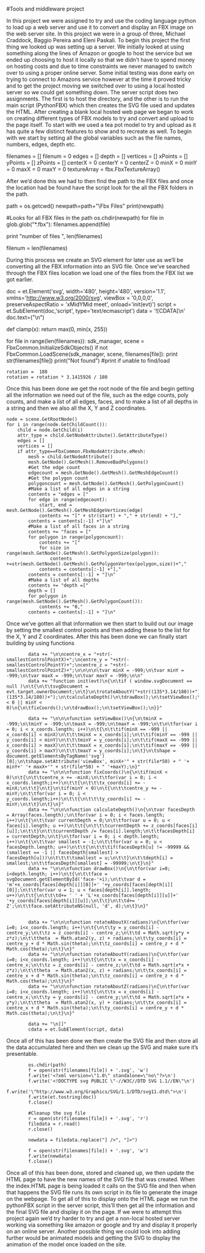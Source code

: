 
#Tools and middleware project

In this project we were assigned to try and use the coding language python to load up a web server and use it to convert and display an FBX image on the web server site. 
In this project we were in a group of three, Michael Craddock, Baggio Pereira and Eleni Paskali. To begin this project the first thing we looked up was setting up a server. We initially looked at using something along the lines of Amazon or google to host the service but we ended up choosing to host it locally so that we didn’t have to spend money on hosting costs and due to time constraints we never managed to switch over to using a proper online server.
Some initial testing was done early on trying to connect to Amazons service however at the time it proved tricky and to get the project moving we switched over to using a local hosted server so we could get something down. The server script does two assignments. The first is to host the directory, and the other is to run the main script (PythonFBX) which then creates the SVG file used and updates the HTML.
After creating a blank local hosted web page we began to work on creating different types of FBX models to try and convert and upload to the page itself. To start with we used a tea pot model to try and upload as it has quite a few distinct features to show and to recreate as well.
To begin with we start by setting all the global variables such as the file names, numbers, edges, depth etc. 
 
filenames = []
filenum = 0
edges = []
depth = []
vertices = []
xPoints = []
yPoints = []
zPoints = []
centerX = 0
centerY = 0 
centerZ = 0
minX = 0 
minY = 0 
maxX = 0
maxY = 0
textureArray = fbx.FbxTextureArray()

 After we’d done this we had to then find the path to the FBX files and once the location had be found have the script look for the all the FBX folders in the path. 

path = os.getcwd()
newpath=path+"\Fbx Files"
print(newpath)

#Looks for all FBX files in the path
os.chdir(newpath)
for file in glob.glob("*.fbx"):
    filenames.append(file)

print "number of files ", len(filenames)

filenum = len(filenames)

During this process we create an SVG element for later use as we’ll be converting all the FBX information into an SVG file.  Once we’ve searched through the FBX files location we load one of the files from the FBX list we got earlier.

doc = et.Element('svg', width='480', height='480', version='1.1', xmlns='http://www.w3.org/2000/svg', viewBox = '0,0,0,0', preserveAspectRatio = 'xMidYMid meet', onload='init(evt)')
script = et.SubElement(doc,'script', type='text/ecmascript')
data = '![CDATA[\n'
doc.text=("\n")

def clamp(x): 
    return max(0, min(x, 255))

for file in range(len(filenames)):
    sdk_manager, scene = FbxCommon.InitializeSdkObjects()
    if not FbxCommon.LoadScene(sdk_manager, scene, filenames[file]): 
        print str(filenames[file])
        print("Not found")      #print if unable to find/load

    rotation =  180
    rotation = rotation * 3.1415926 / 180

Once this has been done we get the root node of the file and begin getting all the information we need out of the file, such as the edge counts, poly counts, and make a list of all edges, faces, and to make a list of all depths in a string and then we also all the X, Y and Z coordinates.

    node = scene.GetRootNode()
    for i in range(node.GetChildCount()):
        child = node.GetChild(i)
        attr_type = child.GetNodeAttribute().GetAttributeType()
        edges = []
        vertices = []
        if attr_type==FbxCommon.FbxNodeAttribute.eMesh:          
            mesh = child.GetNodeAttribute()
            mesh.GetNode().GetMesh().RemoveBadPolygons()
            #Get the edge count
            edgecount = mesh.GetNode().GetMesh().GetMeshEdgeCount()
            #Get the polygon count
            polygoncount = mesh.GetNode().GetMesh().GetPolygonCount()
            #Make a list of all edges in a string
            contents = "edges = ["
            for edge in range(edgecount):
                start, end = mesh.GetNode().GetMesh().GetMeshEdgeVertices(edge)
                contents += "[" + str(start) + "," + str(end) + "],"
            contents = contents[:-1] +"]\n"
            #Make a list of all faces in a string
            contents += "faces = ["
            for polygon in range(polygoncount):
                contents += "["
                for size in range(mesh.GetNode().GetMesh().GetPolygonSize(polygon)):
                    contents +=str(mesh.GetNode().GetMesh().GetPolygonVertex(polygon,size))+","
                contents = contents[:-1] +"],"
            contents = contents[:-1] + "]\n"
            #Make a list of all depths
            contents += "depth =["
            depth = []
            for polygon in range(mesh.GetNode().GetMesh().GetPolygonCount()):
                contents += "0,"
            contents = contents[:-1] + "]\n"

Once we’ve gotten all that information we then start to build out our image by setting the smallest control points and then adding these to the list for the X, Y and Z coordinates. 
After this has been done we can finally start building by using functions

            data += "\n\ncentre_x = "+str(-smallestControlPointX)+";\ncentre_y = "+str(-smallestControlPointY)+";\ncentre_z = "+str(-smallestControlPointZ)+";\n\n\n\n\tvar minX = -999;\n\tvar minY = -999;\n\tvar maxX = -999;\n\tvar maxY = -999;\n\n"
            data += "function init(evt)\n{\n\tif ( window.svgDocument == null )\n\t{\n\t\tsvgDocument = evt.target.ownerDocument;\n\t}\n\trotateAboutY("+str((135*3.14/180))+");\n\trotateAboutX("+str(-(135*3.14/180))+");\n\tcalculateDepth()\n\tdrawBox();\n\tsetViewBox();\nif(minX < 0 || minY < 0)\n{\n\tfixCoords();\n\tdrawBox();\n\tsetViewBox();\n}}"

            data += "\n\n\nfunction setViewBox()\n{\n\tminX = -999;\n\tminY = -999;\n\tmaxX = -999;\n\tmaxY = -999;\n\t\n\tfor(var i = 0; i < x_coords.length; i++)\n\t{\n\t\tif(minX == -999 || x_coords[i] < minX)\n\t\t\tminX = x_coords[i];\n\t\tif(minY == -999 || y_coords[i] < minY)\n\t\t\tminY = y_coords[i];\n\t\tif(maxX == -999 || x_coords[i] > maxX)\n\t\t\tmaxX = x_coords[i];\n\t\tif(maxY == -999 || y_coords[i] > maxY)\n\t\t\tmaxY = y_coords[i];\n\t}\n\tshape = document.getElementsByTagName('svg')[0];\n\tshape.setAttribute('viewBox', minX+'" + str(file*50) + " '+ minY+' '+ maxX+'" + str(file*50) + " '+maxY);\n}"
            data += "\n\n\nfunction fixCoords()\n{\n\tif(minX < 0)\n\t{\n\t\tcentre_x += -minX;\n\t\tfor(var i = 0; i < x_coords.length;i++)\n\t\t{\n\t\t\tx_coords[i] += -minX;\n\t\t}\n\t}\n\tif(minY < 0)\n\t{\n\t\tcentre_y += -minY;\n\t\tfor(var i = 0; i < y_coords.length;i++)\n\t\t{\n\t\t\ty_coords[i] += -minY;\n\t\t}\n\t}\n}"            
            data += "\n\n\nfunction calculateDepth()\n{\n\tvar facesDepth = Array(faces.length);\n\tfor(var i = 0; i < faces.length; i++)\n\t{\n\t\tvar currentDepth = 0;\n\t\tfor(var u = 0; u < faces[i].length; u ++)\n\t\t{\n\t\t\tcurrentDepth += z_coords[faces[i][u]];\n\t\t}\n\t\tcurrentDepth /= faces[i].length;\n\t\tfacesDepth[i] = currentDepth;\n\t}\n\tfor(var i = 0; i < depth.length; i++)\n\t{\n\t\tvar smallest = -1;\n\t\tfor(var u = 0; u < facesDepth.length; u++)\n\t\t{\n\t\t\tif(facesDepth[u] != -99999 && (smallest == -1 || facesDepth[smallest] > facesDepth[u]))\n\t\t\t\tsmallest = u;\n\t\t}\n\t\tdepth[i] = smallest;\n\t\tfacesDepth[smallest] = -99999;\n\t}\n}"
            data += "\n\n\nfunction drawBox()\n{\n\tfor(var i=0; i<depth.length; i++)\n\t{\n\t\tface = svgDocument.getElementById('face-'+i);\n\t\tvar d = 'm'+x_coords[faces[depth[i]][0]]+' '+y_coords[faces[depth[i]][0]];\n\t\tfor(var u = 1; u < faces[depth[i]].length; u++)\n\t\t{\n\t\t\td+= ' ' + 'L'+x_coords[faces[depth[i]][u]]+' '+y_coords[faces[depth[i]][u]];\n\t\t}\n\t\td+= ' Z';\n\t\tface.setAttributeNS(null, 'd', d);\n\t}\n}"
            

            data += "\n\n\nfunction rotateAboutX(radians)\n{\n\tfor(var i=0; i<x_coords.length; i++)\n\t{\n\t\ty = y_coords[i] - centre_y;\n\t\tz = z_coords[i] - centre_z;\n\t\td = Math.sqrt(y*y + z*z);\n\t\ttheta  = Math.atan2(y, z) + radians;\n\t\ty_coords[i] = centre_y + d * Math.sin(theta);\n\t\tz_coords[i] = centre_z + d * Math.cos(theta);\n\t}\n}"
            data += "\n\n\nfunction rotateAboutY(radians)\n{\n\tfor(var i=0; i<x_coords.length; i++)\n\t{\n\t\tx = x_coords[i] - centre_x;\n\t\tz = z_coords[i] - centre_z;\n\t\td = Math.sqrt(x*x + z*z);\n\t\ttheta  = Math.atan2(x, z) + radians;\n\t\tx_coords[i] = centre_x + d * Math.sin(theta);\n\t\tz_coords[i] = centre_z + d * Math.cos(theta);\n\t}\n}"
            data += "\n\n\nfunction rotateAboutZ(radians)\n{\n\tfor(var i=0; i<x_coords.length; i++)\n\t{\n\t\tx = x_coords[i] - centre_x;\n\t\ty = y_coords[i] - centre_y;\n\t\td = Math.sqrt(x*x + y*y);\n\t\ttheta  = Math.atan2(x, y) + radians;\n\t\tx_coords[i] = centre_x + d * Math.sin(theta);\n\t\ty_coords[i] = centre_y + d * Math.cos(theta);\n\t}\n}"

            data += "\n]]"
            cdata = et.SubElement(script, data)

Once all of this has been done we then create the SVG file and then store all the data accumulated here and then we clean up the SVG and make sure it’s presentable.

            os.chdir(path)
            f = open(str(filenames[file]) + '.svg', 'w')
            f.write('<?xml version=\"1.0\" standalone=\"no\"?>\n')
            f.write('<!DOCTYPE svg PUBLIC \"-//W3C//DTD SVG 1.1//EN\"\n')
            f.write('\"http://www.w3.org/Graphics/SVG/1.1/DTD/svg11.dtd\">\n')
            f.write(et.tostring(doc))
            f.close()

            #Cleanup the svg file
            r = open(str(filenames[file]) + '.svg', 'r')
            filedata = r.read()
            r.close()

            newdata = filedata.replace("] />", "]>")

            f = open(str(filenames[file]) + '.svg', 'w')
            f.write(newdata)
            f.close()

Once all of this has been done, stored and cleaned up, we then update the HTML page to have the new names of the SVG file that was created. When the index.HTML page is being loaded it calls on the SVG file and then when that happens the SVG file runs its own script in its file to generate the image on the webpage.
To get all of this to display onto the HTML page we run the pythonFBX script in the server script, this’ll then get all the information and the final SVG file and display it on the page.
If we were to attempt this project again we’d try harder to try and get a non-local hosted server working via something like amazon or google and try and display it properly on an online server. Another possible thing we could look into adding further would be animated models and getting the SVG to display the animation of the model once loaded on the site.